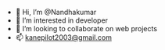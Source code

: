 - 👋 Hi, I’m @Nandhakumar
- 👀 I’m interested in developer
- 💞️ I’m looking to collaborate on web projects
- 📫 kanepilot2003@gmail.com

<!---
Nandhakumar-cs/Nandhakumar-cs is a ✨ special ✨ repository because its `README.md` (this file) appears on your GitHub profile.
You can click the Preview link to take a look at your changes.
--->
